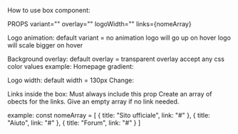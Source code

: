 How to use box component:

PROPS
variant=""
overlay=""
logoWidth=""
links={nomeArray}

Logo animation:
  default variant = no animation
  <EABox variant="up" /> logo will go up on hover
  <EABox variant="scale" /> logo will scale bigger on hover

Background overlay:
  default overlay = transparent
  overlay accept any css color values
  example:
    <EABox overlay="red" />
    <EABox overlay="#000" />
  Homepage gradient:
  <EABox overlay="linear-gradient(90deg, #001c9d, #ff4747)" />

Logo width:
  default width = 130px
  Change:
  <EABox logoWidth="120px" />

<!-- Obbligatorio -->
Links inside the box: 
  Must always include this prop
  <EABox links={nomeArray} />
  Create an array of obects for the links.
  Give an empty array if no link needed.

  example:
    const nomeArray = [
      {
        title: "Sito ufficiale",
        link: "#"
      },
      {
        title: "Aiuto",
        link: "#"
      },
      {
        title: "Forum",
        link: "#"
      }
    ]
